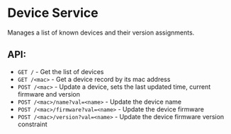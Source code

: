 # Device Service

Manages a list of known devices and their version assignments.

## API:

* `GET /` - Get the list of devices
* `GET /<mac>` - Get a device record by its mac address
* `POST /<mac>` - Update a device, sets the last updated time, current firmware and version
* `POST /<mac>/name?val=<name>` - Update the device name
* `POST /<mac>/firmware?val=<name>` - Update the device firmware
* `POST /<mac>/version?val=<name>` - Update the device firmware version constraint
